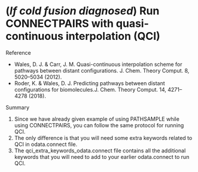 # (*If cold fusion diagnosed*) Run CONNECTPAIRS with quasi-continuous interpolation (QCI)

Reference
- Wales, D. J. & Carr, J. M. Quasi-continuous interpolation scheme for pathways between distant configurations. J. Chem. Theory Comput. 8, 5020–5034 (2012).
- Roder, K. & Wales, D. J. Predicting pathways between distant configurations for biomolecules.J. Chem. Theory Comput. 14, 4271–4278 (2018).

Summary
1. Since we have already given example of using PATHSAMPLE while using CONNECTPAIRS,
you can follow the same protocol for running QCI.
2. The only difference is that you will need some extra keywords related to QCI
in odata.connect file.
3. The qci_extra_keywords_odata.connect file contains all the additional keywords
that you will need to add to your earlier odata.connect to run QCI.
